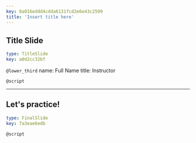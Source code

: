```yaml
---
key: 8a016eddd4cdda6131fcd2e6e43c2599
title: 'Insert title here'
---
```


## Title Slide

```yaml
type: TitleSlide
key: a0d2cc32bf
```

`@lower_third`
name: Full Name
title: Instructor

`@script`


---

## Let's practice!

```yaml
type: FinalSlide
key: 7a3eae6edb
```

`@script`
